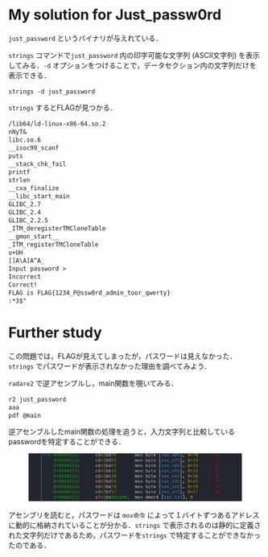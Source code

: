 # My solution for Just_passw0rd
`just_password` というバイナリが与えれている．

`strings` コマンドで`just_password` 内の印字可能な文字列 (ASCII文字列) を表示してみる．`-d` オプションをつけることで，データセクション内の文字列だけを表示できる．
```
strings -d just_password
```
`strings` するとFLAGが見つかる．
```
/lib64/ld-linux-x86-64.so.2
nNyT&
libc.so.6
__isoc99_scanf
puts
__stack_chk_fail
printf
strlen
__cxa_finalize
__libc_start_main
GLIBC_2.7
GLIBC_2.4
GLIBC_2.2.5
_ITM_deregisterTMCloneTable
__gmon_start__
_ITM_registerTMCloneTable
u+UH
[]A\A]A^A_
Input password > 
Incorrect
Correct!
FLAG is FLAG{1234_P@ssw0rd_admin_toor_qwerty}
:*3$"
```

# Further study
この問題では，FLAGが見えてしまったが，パスワードは見えなかった．
`strings` でパスワードが表示されなかった理由を調べてみよう．

`radare2` で逆アセンブルし，main関数を覗いてみる．
```
r2 just_password
aaa
pdf @main
```
逆アセンブルしたmain関数の処理を追うと，入力文字列と比較しているpasswordを特定することができる．

<figure><img src="../assets/r2_pass.png" alt=""></figure>

アセンブリを読むと，パスワードは `mov命令` によって１バイトずつあるアドレスに動的に格納されていることが分かる．`strings` で表示されるのは静的に定義された文字列だけであるため，パスワードを`strings` で特定することができなかったのである．

